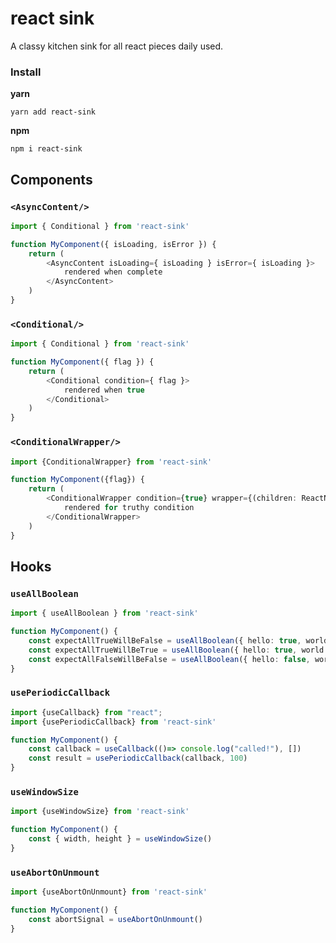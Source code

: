 # react sink
A classy kitchen sink for all react pieces daily used.

### Install
**yarn**
```
yarn add react-sink
```
**npm**
```
npm i react-sink
```

## Components

### `<AsyncContent/>`
```typescript jsx
import { Conditional } from 'react-sink'

function MyComponent({ isLoading, isError }) {
    return (
        <AsyncContent isLoading={ isLoading } isError={ isLoading }>
            rendered when complete
        </AsyncContent>
    )
}
```

### `<Conditional/>`
```typescript jsx
import { Conditional } from 'react-sink'

function MyComponent({ flag }) {
    return (
        <Conditional condition={ flag }>
            rendered when true
        </Conditional>
    )
}
```

### `<ConditionalWrapper/>`
```typescript jsx
import {ConditionalWrapper} from 'react-sink'

function MyComponent({flag}) {
    return (
        <ConditionalWrapper condition={true} wrapper={(children: ReactNode) => <h1>{children}</h1>}>
            rendered for truthy condition
        </ConditionalWrapper>
    )
}
```

## Hooks
### `useAllBoolean`
```typescript jsx
import { useAllBoolean } from 'react-sink'

function MyComponent() {
    const expectAllTrueWillBeFalse = useAllBoolean({ hello: true, world: false })
    const expectAllTrueWillBeTrue = useAllBoolean({ hello: true, world: true })
    const expectAllFalseWillBeFalse = useAllBoolean({ hello: false, world: false }, false)
}
```

### `usePeriodicCallback`

```typescript jsx
import {useCallback} from "react";
import {usePeriodicCallback} from 'react-sink'

function MyComponent() {
    const callback = useCallback(()=> console.log("called!"), [])
    const result = usePeriodicCallback(callback, 100)
}
```

### `useWindowSize`

```typescript jsx
import {useWindowSize} from 'react-sink'

function MyComponent() {
    const { width, height } = useWindowSize()
}
```

### `useAbortOnUnmount`

```typescript jsx
import {useAbortOnUnmount} from 'react-sink'

function MyComponent() {
    const abortSignal = useAbortOnUnmount()
}
```
